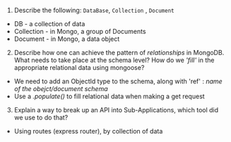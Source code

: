 1.  Describe the following: `DataBase`, `Collection` , `Document`
* DB - a collection of data
* Collection - in Mongo, a group of Documents
* Document - in Mongo, a data object

2.  Describe how one can achieve the pattern of _relationships_ in MongoDB.  What needs to take place at the schema level? How do we _'fill'_ in the appropriate relational data using mongoose?
* We need to add an ObjectId type to the schema, along with 'ref' : _name of the obejct/document schema_
* Use a _.populate()_ to fill relational data when making a get request


3.  Explain a way to break up an API into Sub-Applications, which tool did we use to do that?
* Using routes (express router), by collection of data